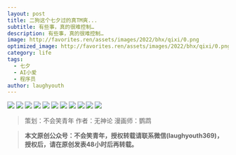 ```yaml
---
layout: post
title: 二狗这个七夕过的真TM爽...
subtitle: 有些事，真的很难控制…
description: 有些事，真的很难控制…
image: http://favorites.ren/assets/images/2022/bhx/qixi/0.png
optimized_image: http://favorites.ren/assets/images/2022/bhx/qixi/0.png
category: life
tags:
  - 七夕
  - AI小爱
  - 程序员
author: laughyouth
---
```


![](http://favorites.ren/assets/images/2022/bhx/qixi/1.jpg)
![](http://favorites.ren/assets/images/2022/bhx/qixi/2.jpg)
![](http://favorites.ren/assets/images/2022/bhx/qixi/3.jpg)
![](http://favorites.ren/assets/images/2022/bhx/qixi/4.jpg)
![](http://favorites.ren/assets/images/2022/bhx/qixi/5.jpg)
![](http://favorites.ren/assets/images/2022/bhx/qixi/6.jpg)
![](http://favorites.ren/assets/images/2022/bhx/qixi/7.jpg)
![](http://favorites.ren/assets/images/2022/bhx/qixi/8.jpg)
![](http://favorites.ren/assets/images/2022/bhx/qixi/9.jpg)
![](http://favorites.ren/assets/images/2022/bhx/qixi/10.jpg)
![](http://favorites.ren/assets/images/2022/bhx/qixi/11.jpg)


>策划：不会笑青年 作者：无神论  漫画师：鹦鹉

>**本文原创公众号：不会笑青年，授权转载请联系微信(laughyouth369)，授权后，请在原创发表48小时后再转载。**